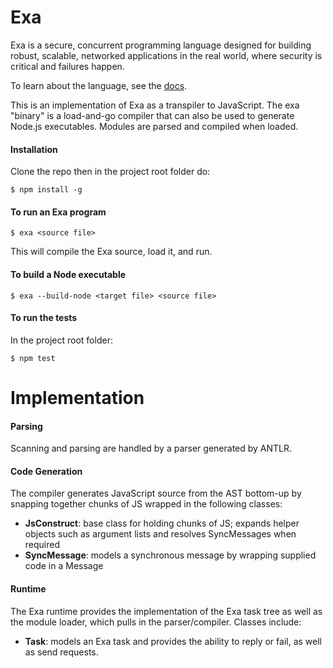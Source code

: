 # Exa

Exa is a secure, concurrent programming language designed for building robust, scalable, networked applications in the real world, where security is critical and failures happen.

To learn about the language, see the [docs](docs).

This is an implementation of Exa as a transpiler to JavaScript. The exa "binary" is a load-and-go compiler that can also be used to generate Node.js executables. Modules are parsed and compiled when loaded.

#### Installation

Clone the repo then in the project root folder do:

    $ npm install -g

#### To run an Exa program

    $ exa <source file>

This will compile the Exa source, load it, and run.

#### To build a Node executable

    $ exa --build-node <target file> <source file>

#### To run the tests 

In the project root folder:

    $ npm test

# Implementation

#### Parsing

Scanning and parsing are handled by a parser generated by ANTLR.

#### Code Generation

The compiler generates JavaScript source from the AST bottom-up by snapping together chunks of JS wrapped in the following classes:

- **JsConstruct**: base class for holding chunks of JS; expands helper objects such as argument lists and resolves SyncMessages when required
- **SyncMessage**: models a synchronous message by wrapping supplied code in a Message

#### Runtime

The Exa runtime provides the implementation of the Exa task tree as well as the module loader, which pulls in the parser/compiler. Classes include:

- **Task**: models an Exa task and provides the ability to reply or fail, as well as send requests.
